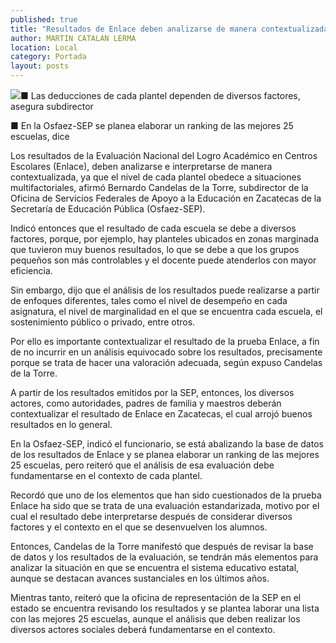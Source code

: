 ```yaml
---
published: true
title: "Resultados de Enlace deben analizarse de manera contextualizada: De la Torre"
author: MARTIN CATALAN LERMA
location: Local
category: Portada
layout: posts
---
```


![](http://i.imgur.com/stjEu3Km.jpg)■ Las deducciones de cada plantel dependen de diversos factores, asegura subdirector

■ En la Osfaez-SEP se planea elaborar un ranking de las mejores 25 escuelas, dice

Los resultados de la Evaluación Nacional del Logro Académico en Centros Escolares (Enlace), deben analizarse e interpretarse de manera contextualizada, ya que el nivel de cada plantel obedece a situaciones multifactoriales, afirmó Bernardo Candelas de la Torre, subdirector de la Oficina de Servicios Federales de Apoyo a la Educación en Zacatecas de la Secretaría de Educación Pública (Osfaez-SEP).

Indicó entonces que el resultado de cada escuela se debe a diversos factores, porque, por ejemplo, hay planteles ubicados en zonas marginada que tuvieron muy buenos resultados, lo que se debe a que los grupos pequeños son más controlables y el docente puede atenderlos con mayor eficiencia.

Sin embargo, dijo que el análisis de los resultados puede realizarse a partir de enfoques diferentes, tales como el nivel de desempeño en cada asignatura, el nivel de marginalidad en el que se encuentra cada escuela, el sostenimiento público o privado, entre otros.

Por ello es importante contextualizar el resultado de la prueba Enlace, a fin de no incurrir en un análisis equivocado sobre los resultados, precisamente porque se trata de  hacer una valoración adecuada, según expuso Candelas de la Torre.

A partir de los resultados emitidos por la SEP, entonces, los diversos actores, como autoridades, padres de familia y maestros deberán contextualizar el resultado  de Enlace en Zacatecas, el cual arrojó buenos resultados en lo general.

En la Osfaez-SEP, indicó el funcionario, se está abalizando la base de datos de los resultados de Enlace y se planea elaborar un ranking de las mejores 25 escuelas, pero reiteró que el análisis de esa evaluación debe fundamentarse en el contexto de cada plantel.

Recordó que uno de los elementos que han sido cuestionados de la prueba Enlace ha sido que se trata de una evaluación estandarizada, motivo por el cual el resultado debe interpretarse después de considerar diversos factores y el contexto en el que se desenvuelven los alumnos.

Entonces, Candelas de la Torre manifestó que después de revisar la base de datos y los resultados de la evaluación, se tendrán más elementos para analizar la situación en que se encuentra el sistema educativo estatal, aunque se destacan avances sustanciales en los últimos años.

Mientras tanto, reiteró que la oficina de representación de la SEP en el estado se encuentra revisando los resultados y se plantea laborar una lista con las mejores 25 escuelas, aunque el análisis que deben realizar los diversos actores sociales deberá fundamentarse en el contexto.
